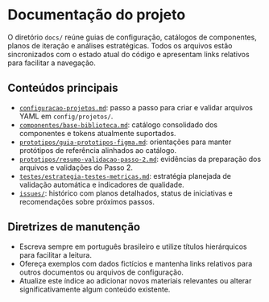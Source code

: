 # Documentação do projeto

O diretório `docs/` reúne guias de configuração, catálogos de componentes, planos de iteração e análises estratégicas. Todos os arquivos estão sincronizados com o estado atual do código e apresentam links relativos para facilitar a navegação.

## Conteúdos principais
- [`configuracao-projetos.md`](configuracao-projetos.md): passo a passo para criar e validar arquivos YAML em `config/projetos/`.
- [`componentes/base-biblioteca.md`](componentes/base-biblioteca.md): catálogo consolidado dos componentes e tokens atualmente suportados.
- [`prototipos/guia-prototipos-figma.md`](prototipos/guia-prototipos-figma.md): orientações para manter protótipos de referência alinhados ao catálogo.
- [`prototipos/resumo-validacao-passo-2.md`](prototipos/resumo-validacao-passo-2.md): evidências da preparação dos arquivos e validações do Passo 2.
- [`testes/estrategia-testes-metricas.md`](testes/estrategia-testes-metricas.md): estratégia planejada de validação automática e indicadores de qualidade.
- [`issues/`](issues/README.md): histórico com planos detalhados, status de iniciativas e recomendações sobre próximos passos.

## Diretrizes de manutenção
- Escreva sempre em português brasileiro e utilize títulos hierárquicos para facilitar a leitura.
- Ofereça exemplos com dados fictícios e mantenha links relativos para outros documentos ou arquivos de configuração.
- Atualize este índice ao adicionar novos materiais relevantes ou alterar significativamente algum conteúdo existente.
